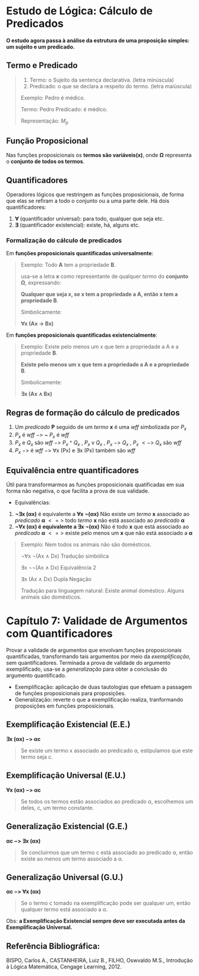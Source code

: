 # Estudo de Lógica: Cálculo de Predicados
#### O estudo agora passa à análise da **estrutura de uma proposição simples**: um **sujeito** e um **predicado**.

## Termo e Predicado
> 1. Termo: o Sujeito da sentença declarativa. (letra minúscula)
> 2. Predicado: o que se declara a respeito do termo. (letra maiúscula)
>
> Exemplo: Pedro é médico.
>
> Termo: Pedro
> Predicado: é médico.
> 
> Representação: $M_p$

## Função Proposicional
Nas funções proposicionais os **termos são variáveis(x)**, onde **Ω** representa o **conjunto de todos os termos**.

## Quantificadores
Operadores lógicos que restringem as funções proposicionais, de forma que elas se refiram a todo o conjunto ou a uma parte dele. Há dois quantificadores:
1. **∀** (quantificador universal): para todo, qualquer que seja etc.
2. **∃** (quantificador existencial): existe, há, alguns etc.

### Formalização do cálculo de predicados
Em **funções proposicionais quantificadas universalmente**:
> Exemplo: Todo **A** tem a propriedade **B**.
>
> usa-se a letra **x** como representante de qualquer *termo* do **conjunto Ω**, expressando:
>
> **Qualquer que seja x, se x tem a propriedade a A, então x tem a propriedade B**.
>
> Simbolicamente:
>
> **∀x (Ax → Bx)**

Em **funções proposicionais quantificadas existencialmente**:
> Exemplo: Existe pelo menos um x que tem a propriedade a A e a propriedade **B**.
>
> **Existe pelo menos um x que tem a propriedade a A e a propriedade B**.
>
> Simbolicamente:
>
> **∃x (Ax ∧ Bx)**

## Regras de formação do cálculo de predicados
1. Um *predicado* **P** seguido de um *termo* **x** é uma *wff* simbolizada por $P_x$
2. $P_x$ é *wff* $->$ ~ $P_x$ é *wff*
3. $P_x$ e $Q_x$ são *wff* $->$ $P_x$ ^ $Q_x$ , $P_x$ v $Q_x$ , $P_x$ $->$ $Q_x$ , $P_x$ $<->$ $Q_x$ são *wff*
4. $P_x$ $->$ é *wff* $->$ ∀x (Px) e ∃x (Px) também são *wff*

## Equivalência entre quantificadores
Útil para transformarmos as funções proposicionais quatificadas em sua forma não negativa, o que facilita a prova de sua validade.

- Equivalências:
1. **¬∃x (αx)** é equivalente a **∀x ¬(αx)**   Não existe um *termo* **x** associado ao *predicado* **α** $<=>$ todo *termo* **x** não está associado ao *predicado* **α**
2. **¬∀x (αx) é equivalente a ∃x ¬(αx)**    Não é todo **x** que está associado ao *predicado* **α** $<=>$ existe pelo menos um **x** que não está associado a **α**
> Exemplo: Nem todos os animais não são domésticos.
>
> ¬∀x ¬(Ax ∧ Dx)    Tradução simbólica
>
> ∃x ¬¬(Ax ∧ Dx)    Equivalência 2
>
> ∃x (Ax ∧ Dx)      Dupla Negação
>
> Tradução para linguagem natural:
> Existe animal doméstico. 
> Alguns animais são domésticos.

# Capítulo 7: Validade de Argumentos com Quantificadores
Provar a validade de argumentos que envolvam funções proposicionais quantificadas, transformando tais argumentos por meio da *exemplificação*, sem quantificadores. Terminada a prova de validade do argumento exemplificado, usa-se a *generalização* para obter a conclusão do argumento quantificado.

- Exemplificação: aplicação de duas tautologias que efetuam a passagem de funções proposicionais para proposições.
- Generalização: reverte o que a exemplificação realiza, tranformando proposições em funções proposicionais.

## Exemplificação Existencial (E.E.)
**∃x (αx) $->$ αc** 
> Se existe um termo x associado ao predicado α, estipulamos que este termo seja c.

## Exemplificação Universal (E.U.)
**∀x (αx) $->$ αc**
> Se todos os termos estão associados ao predicado α, escolhemos um deles, c, um termo constante.

## Generalização Existencial (G.E.)
**αc $->$ ∃x (αx)** 
> Se concluirmos que um termo c está associado ao predicado α, então existe ao menos um termo associado a α.

## Generalização Universal (G.U.)
**αc $->$ ∀x (αx)**
> Se o termo c tomado na exemplificação pode ser qualquer um, então qualquer termo está associado a α.

Obs: **a Exemplificação Existencial sempre deve ser executada antes da Exemplificação Universal.**


## Referência Bibliográfica:
BISPO, Carlos A., CASTANHEIRA, Luiz B., FILHO, Oswvaldo M.S., Introdução à Lógica Matemática, Cengage Learning, 2012.
